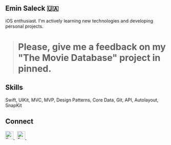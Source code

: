 

## Emin Saleck 🇺🇦

iOS enthusiast. I'm actively learning new technologies and developing personal projects.


> # **Please, give me a feedback on my "The Movie Database" project in pinned.**

## Skills
<p>
Swift, UIKit, MVC, MVP, Design Patterns, Core Data, Git, API, Autolayout, SnapKit
</p>


## Connect
 <a href="https://www.linkedin.com/in/eminsaleck1001/" target="_blank"> 
   <img align="" alt="Emin's LinkedIn" width="25px" src="https://www.vectorlogo.zone/logos/linkedin/linkedin-icon.svg" /> 
 </a> &nbsp;
<a href="mailto:lemin08@gmail.com" target="_blank"> 
   <img align="" alt="Emin's LinkedIn" width="25px" src="https://www.vectorlogo.zone/logos/gmail/gmail-icon.svg" /> 
 </a> &nbsp;

